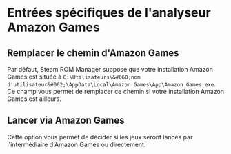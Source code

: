 # Entrées spécifiques de l'analyseur Amazon Games

## Remplacer le chemin d'Amazon Games

Par défaut, Steam ROM Manager suppose que votre installation Amazon Games est située à `C:\Utilisateurs\&#060;nom d'utilisateur&#062;\AppData\Local\Amazon Games\App\Amazon Games.exe`. Ce champ vous permet de remplacer ce chemin si votre installation Amazon Games est ailleurs.

## Lancer via Amazon Games

Cette option vous permet de décider si les jeux seront lancés par l'intermédiaire d'Amazon Games ou directement.
